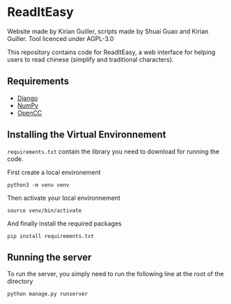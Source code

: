 # ReadItEasy
Website made by Kirian Guiller, scripts made by Shuai Guao and Kirian Guiller. Tool licenced under AGPL-3.0

This repository contains code for ReadItEasy, a web interface for helping users to read chinese (simplify and traditional characters).

## Requirements
* [Django](https://www.djangoproject.com/)
* [NumPy](http://www.numpy.org/)
* [OpenCC](https://pypi.org/project/OpenCC/)

## Installing the Virtual Environnement
`requirements.txt` contain the library you need to download for running the code.

First create a local environement
```
python3 -m venv venv
```
Then activate your local environnement
```
source venv/bin/activate
```
And finally install the required packages
```
pip install requirements.txt
```
## Running the server
To run the server, you simply need to run the following line at the root of the directory
```
python manage.py runserver
```

